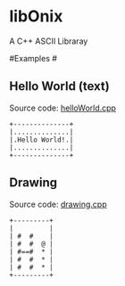 libOnix
=======

A C++ ASCII Libraray

#Examples #

## Hello World (text) ##

Source code: [helloWorld.cpp](examples/helloWorld.cpp)

	+--------------+
	|..............|
	|.Hello World!.|
	|..............|
	+--------------+

## Drawing ##

Source code: [drawing.cpp](examples/drawing.cpp)

	+---------+
	|         |
	| #  #    |
	| #  #  @ |
	| #==#  * |
	| #  #  * |
	| #  #  * |
	+---------+
